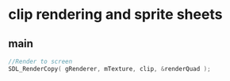 # clip rendering and sprite sheets

## main

```cpp
//Render to screen
SDL_RenderCopy( gRenderer, mTexture, clip, &renderQuad );
```